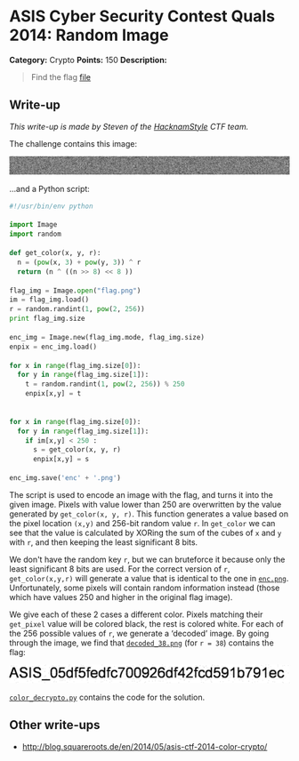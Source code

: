 # ASIS Cyber Security Contest Quals 2014: Random Image

**Category:** Crypto
**Points:** 150
**Description:**

> Find the flag
> [file](crypto_150_8f3fd5d2bacd408904b8406c19183c23)

## Write-up

_This write-up is made by Steven of the [HacknamStyle](http://hacknamstyle.net/) CTF team._

The challenge contains this image:

![](enc.png)

…and a Python script:

```python
#!/usr/bin/env python

import Image
import random

def get_color(x, y, r):
  n = (pow(x, 3) + pow(y, 3)) ^ r
  return (n ^ ((n >> 8) << 8 ))

flag_img = Image.open("flag.png")
im = flag_img.load()
r = random.randint(1, pow(2, 256))
print flag_img.size

enc_img = Image.new(flag_img.mode, flag_img.size)
enpix = enc_img.load()

for x in range(flag_img.size[0]):
  for y in range(flag_img.size[1]):
    t = random.randint(1, pow(2, 256)) % 250
    enpix[x,y] = t


for x in range(flag_img.size[0]):
  for y in range(flag_img.size[1]):
    if im[x,y] < 250 :
      s = get_color(x, y, r)
      enpix[x,y] = s

enc_img.save('enc' + '.png')
```

The script is used to encode an image with the flag, and turns it into the given image.
Pixels with value lower than 250 are overwritten by the value generated by `get_color(x, y, r)`.
This function generates a value based on the pixel location `(x,y)` and 256-bit random value `r`.
In `get_color` we can see that the value is calculated by XORing the sum of the cubes of `x` and `y` with `r`, and then keeping the least significant 8 bits.

We don't have the random key `r`, but we can bruteforce it because only the least significant 8 bits are used.
For the correct version of `r`, `get_color(x,y,r)` will generate a value that is identical to the one in [`enc.png`](enc.png).
Unfortunately, some pixels will contain random information instead (those which have values 250 and higher in the original flag image).

We give each of these 2 cases a different color. Pixels matching their `get_pixel` value will be colored black, the rest is colored white. For each of the 256 possible values of `r`, we generate a ‘decoded’ image. By going through the image, we find that [`decoded_38.png`](decoded_38.png) (for `r = 38`) contains the flag:

![](decoded_38.png)

[`color_decrypto.py`](color_decrypto.py) contains the code for the solution.

## Other write-ups

* http://blog.squareroots.de/en/2014/05/asis-ctf-2014-color-crypto/
